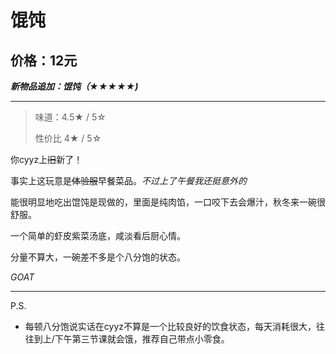 # 馄饨

**价格：12元**
---

***新物品追加：馄饨（&#9733;&#9733;&#9733;&#9733;&#9733;)***

---

>味道：4.5&#9733; / 5&#9734;
>
>性价比 4&#9733; / 5&#9734;


你cyyz上<s>旧</s>新了！

事实上这玩意是<s>体验服</s>早餐菜品。*不过上了午餐我还挺意外的*

能很明显地吃出馄饨是现做的，里面是纯肉馅，一口咬下去会爆汁，秋冬来一碗很舒服。

一个简单的虾皮紫菜汤底，咸淡看后厨心情。

分量不算大，一碗差不多是个八分饱的状态。

*GOAT*

---

P.S.

- 每顿八分饱说实话在cyyz不算是一个比较良好的饮食状态，每天消耗很大，往往到上/下午第三节课就会饿，推荐自己带点小零食。


